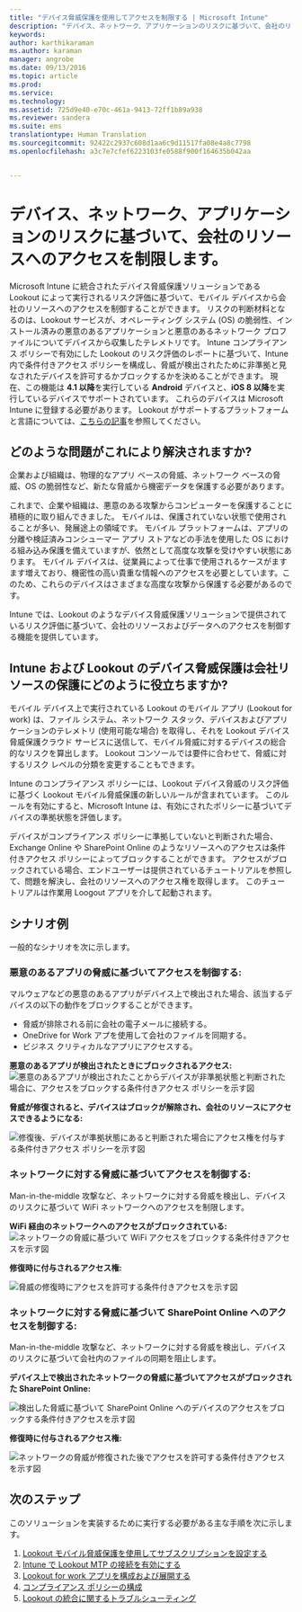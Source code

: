 ```yaml
---
title: "デバイス脅威保護を使用してアクセスを制限する | Microsoft Intune"
description: "デバイス、ネットワーク、アプリケーションのリスクに基づいて、会社のリソースへのアクセスを制限します。"
keywords: 
author: karthikaraman
ms.author: karaman
manager: angrobe
ms.date: 09/13/2016
ms.topic: article
ms.prod: 
ms.service: 
ms.technology: 
ms.assetid: 725d9e40-e70c-461a-9413-72ff1b89a938
ms.reviewer: sandera
ms.suite: ems
translationtype: Human Translation
ms.sourcegitcommit: 92422c2937c608d1aa6c9d11517fa08e4a8c7798
ms.openlocfilehash: a3c7e7cfef6223103fe0588f900f164635b042aa


---
```


# デバイス、ネットワーク、アプリケーションのリスクに基づいて、会社のリソースへのアクセスを制限します。
Microsoft Intune に統合されたデバイス脅威保護ソリューションである Lookout によって実行されるリスク評価に基づいて、モバイル デバイスから会社のリソースへのアクセスを制御することができます。 リスクの判断材料となるのは、Lookout サービスが、オペレーティング システム (OS) の脆弱性、インストール済みの悪意のあるアプリケーションと悪意のあるネットワーク プロファイルについてデバイスから収集したテレメトリです。 Intune コンプライアンス ポリシーで有効にした Lookout のリスク評価のレポートに基づいて、Intune 内で条件付きアクセス ポリシーを構成し、脅威が検出されたために非準拠と見なされたデバイスを許可するかブロックするかを決めることができます。  現在、この機能は **4.1 以降**を実行している **Android** デバイスと、**iOS 8 以降**を実行しているデバイスでサポートされています。 これらのデバイスは Microsoft Intune に登録する必要があります。  Lookout がサポートするプラットフォームと言語については、[こちらの記事](https://personal.support.lookout.com/hc/en-us/articles/114094140253)を参照してください。
## どのような問題がこれにより解決されますか?
企業および組織は、物理的なアプリ ベースの脅威、ネットワーク ベースの脅威、OS の脆弱性など、新たな脅威から機密データを保護する必要があります。

これまで、企業や組織は、悪意のある攻撃からコンピューターを保護することに積極的に取り組んできました。 モバイルは、保護されていない状態で使用されることが多い、発展途上の領域です。 モバイル プラットフォームは、アプリの分離や検証済みコンシューマー アプリ ストアなどの手法を使用した OS における組み込み保護を備えていますが、依然として高度な攻撃を受けやすい状態にあります。 モバイル デバイスは、従業員によって仕事で使用されるケースがますます増えており、機密性の高い貴重な情報へのアクセスを必要としています。このため、これらのデバイスはさまざまな高度な攻撃から保護する必要があるのです。

Intune では、Lookout のようなデバイス脅威保護ソリューションで提供されているリスク評価に基づいて、会社のリソースおよびデータへのアクセスを制御する機能を提供しています。

## Intune および Lookout のデバイス脅威保護は会社リソースの保護にどのように役立ちますか?
モバイル デバイス上で実行されている Lookout のモバイル アプリ (Lookout for work) は、ファイル システム、ネットワーク スタック、デバイスおよびアプリケーションのテレメトリ (使用可能な場合) を取得し、それを Lookout デバイス脅威保護クラウド サービスに送信して、モバイル脅威に対するデバイスの総合的なリスクを算出します。 Lookout コンソールでは要件に合わせて、脅威に対するリスク レベルの分類を変更することもできます。  

Intune のコンプライアンス ポリシーには、Lookout デバイス脅威のリスク評価に基づく Lookout モバイル脅威保護の新しいルールが含まれています。 このルールを有効にすると、Microsoft Intune は、有効にされたポリシーに基づいてデバイスの準拠状態を評価します。

デバイスがコンプライアンス ポリシーに準拠していないと判断された場合、Exchange Online や SharePoint Online のようなリソースへのアクセスは条件付きアクセス ポリシーによってブロックすることができます。 アクセスがブロックされている場合、エンドユーザーは提供されているチュートリアルを参照して、問題を解決し、会社のリソースへのアクセス権を取得します。 このチュートリアルは作業用 Loogout アプリを介して起動されます。

## シナリオ例
一般的なシナリオを次に示します。
### 悪意のあるアプリの脅威に基づいてアクセスを制御する:
マルウェアなどの悪意のあるアプリがデバイス上で検出された場合、該当するデバイスの以下の動作をブロックすることができます。
* 脅威が排除される前に会社の電子メールに接続する。
* OneDrive for Work アプを使用して会社のファイルを同期する。
* ビジネス クリティカルなアプリにアクセスする。

**悪意のあるアプリが検出されたときにブロックされるアクセス:**
![悪意のあるアプリが検出されたことからデバイスが非準拠状態と判断された場合に、アクセスをブロックする条件付きアクセス ポリシーを示す図](../media/mtp/malicious-apps-blocked.png)

**脅威が修復されると、デバイスはブロックが解除され、会社のリソースにアクセスできるようになる:**

![修復後、デバイスが準拠状態にあると判断された場合にアクセス権を付与する条件付きアクセス ポリシーを示す図](../media/mtp/malicious-apps-unblocked.png)
### ネットワークに対する脅威に基づいてアクセスを制御する:
Man-in-the-middle 攻撃など、ネットワークに対する脅威を検出し、デバイスのリスクに基づいて WiFi ネットワークへのアクセスを制限します。

**WiFi 経由のネットワークへのアクセスがブロックされている:**
![ネットワークの脅威に基づいて WiFi アクセスをブロックする条件付きアクセスを示す図](../media/mtp/network-wifi-blocked.png)

**修復時に付与されるアクセス権:**

![脅威の修復時にアクセスを許可する条件付きアクセスを示す図](../media/mtp/network-wifi-unblocked.png)
### ネットワークに対する脅威に基づいて SharePoint Online へのアクセスを制御する:

Man-in-the-middle 攻撃など、ネットワークに対する脅威を検出し、デバイスのリスクに基づいて会社内のファイルの同期を阻止します。

**デバイス上で検出されたネットワークの脅威に基づいてアクセスがブロックされた SharePoint Online:**

![検出した脅威に基づいて SharePoint Online へのデバイスのアクセスをブロックする条件付きアクセスを示す図](../media/mtp/network-spo-blocked.png)


**修復時に付与されるアクセス権:**

![ネットワークの脅威が修復された後でアクセスを許可する条件付きアクセスを示す図](../media/mtp/network-spo-unblocked.png)

## 次のステップ
このソリューションを実装するために実行する必要がある主な手順を次に示します。
1.  [Lookout モバイル脅威保護を使用してサブスクリプションを設定する](set-up-your-subscription-with-lookout-mtp.md)
2.  [Intune で Lookout MTP の接続を有効にする](enable-lookout-mtp-connection-in-intune.md)
3.  [Lookout for work アプリを構成および展開する](configure-and-deploy-lookout-for-work-apps.md)
4.  [コンプライアンス ポリシーの構成](enable-device-threat-protection-rule-in-compliance-policy.md)
5.  [Lookout の統合に関するトラブルシューティング](http://docs.microsoft.com/en-us/intune/troubleshoot/troubleshooting-lookout-integration)



<!--HONumber=Oct16_HO2-->


